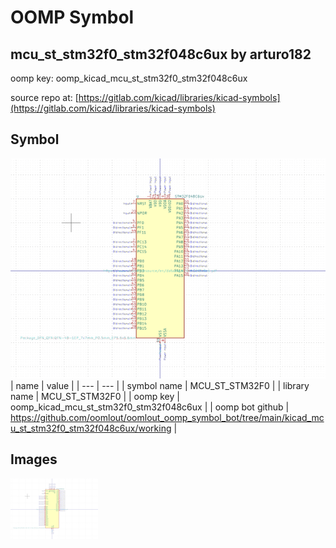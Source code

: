 # OOMP Symbol  
## mcu_st_stm32f0_stm32f048c6ux  by arturo182  
  
oomp key: oomp_kicad_mcu_st_stm32f0_stm32f048c6ux  
  
source repo at: [https://gitlab.com/kicad/libraries/kicad-symbols](https://gitlab.com/kicad/libraries/kicad-symbols)  
## Symbol  
  
[![working.png](working_600.png)](working.png)  
| name | value | 
| --- | --- | 
| symbol name | MCU_ST_STM32F0 | 
| library name | MCU_ST_STM32F0 | 
| oomp key | oomp_kicad_mcu_st_stm32f0_stm32f048c6ux | 
| oomp bot github | https://github.com/oomlout/oomlout_oomp_symbol_bot/tree/main/kicad_mcu_st_stm32f0_stm32f048c6ux/working | 
## Images  
  
[![working.png](working_140.png)](working.png)  
